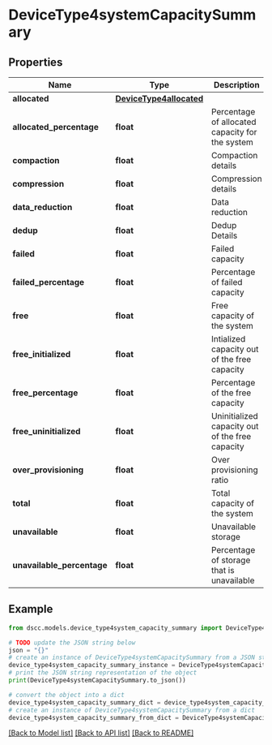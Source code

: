 # DeviceType4systemCapacitySummary


## Properties

Name | Type | Description | Notes
------------ | ------------- | ------------- | -------------
**allocated** | [**DeviceType4allocated**](DeviceType4allocated.md) |  | [optional] 
**allocated_percentage** | **float** | Percentage of allocated capacity for the system | [optional] 
**compaction** | **float** | Compaction details | [optional] 
**compression** | **float** | Compression details | [optional] 
**data_reduction** | **float** | Data reduction | [optional] 
**dedup** | **float** | Dedup Details | [optional] 
**failed** | **float** | Failed capacity | [optional] 
**failed_percentage** | **float** | Percentage of failed capacity | [optional] 
**free** | **float** | Free capacity of the system | [optional] 
**free_initialized** | **float** | Intialized capacity out of the free capacity | [optional] 
**free_percentage** | **float** | Percentage of the free capacity | [optional] 
**free_uninitialized** | **float** | Uninitialized capacity out of the free capacity | [optional] 
**over_provisioning** | **float** | Over provisioning ratio | [optional] 
**total** | **float** | Total capacity of the system | [optional] 
**unavailable** | **float** | Unavailable storage | [optional] 
**unavailable_percentage** | **float** | Percentage of storage that is unavailable | [optional] 

## Example

```python
from dscc.models.device_type4system_capacity_summary import DeviceType4systemCapacitySummary

# TODO update the JSON string below
json = "{}"
# create an instance of DeviceType4systemCapacitySummary from a JSON string
device_type4system_capacity_summary_instance = DeviceType4systemCapacitySummary.from_json(json)
# print the JSON string representation of the object
print(DeviceType4systemCapacitySummary.to_json())

# convert the object into a dict
device_type4system_capacity_summary_dict = device_type4system_capacity_summary_instance.to_dict()
# create an instance of DeviceType4systemCapacitySummary from a dict
device_type4system_capacity_summary_from_dict = DeviceType4systemCapacitySummary.from_dict(device_type4system_capacity_summary_dict)
```
[[Back to Model list]](../README.md#documentation-for-models) [[Back to API list]](../README.md#documentation-for-api-endpoints) [[Back to README]](../README.md)


